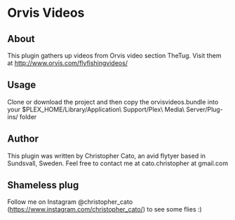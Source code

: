# Orvis Videos

## About
This plugin gathers up videos from Orvis video section TheTug. Visit them at http://www.orvis.com/flyfishingvideos/

## Usage
Clone or download the project and then copy the orvisvideos.bundle into your $PLEX_HOME/Library/Application\ Support/Plex\ Media\ Server/Plug-ins/ folder

## Author
This plugin was written by Christopher Cato, an avid flytyer based in Sundsvall, Sweden. Feel free to contact me at cato.christopher at gmail.com

## Shameless plug
Follow me on Instagram @christopher_cato (https://www.instagram.com/christopher_cato/) to see some flies :)
